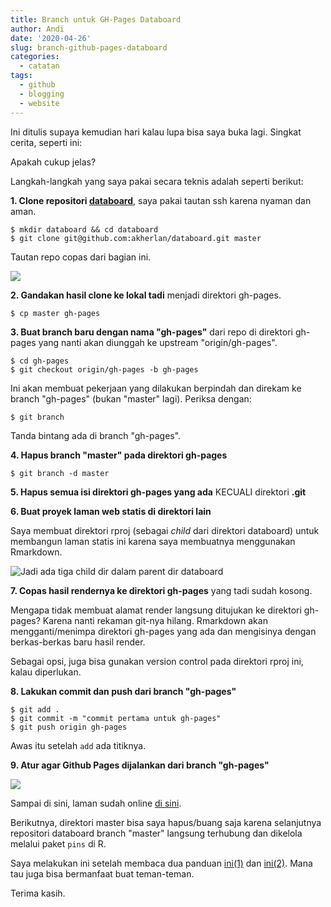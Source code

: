 ```yaml
---
title: Branch untuk GH-Pages Databoard
author: Andi
date: '2020-04-26'
slug: branch-github-pages-databoard
categories:
  - catatan
tags:
  - github
  - blogging
  - website
---
```


Ini ditulis supaya kemudian hari kalau lupa bisa saya buka lagi. Singkat cerita, seperti ini:

<script async src="https://telegram.org/js/telegram-widget.js?8" data-telegram-post="GNURIndonesia/20654" data-width="100%"></script>

Apakah cukup jelas?

Langkah-langkah yang saya pakai secara teknis adalah seperti berikut:

**1. Clone repositori [databoard](https://github.com/akherlan/databoard)**, saya pakai tautan ssh karena nyaman dan aman.

```{bash}
$ mkdir databoard && cd databoard
$ git clone git@github.com:akherlan/databoard.git master
```
Tautan repo copas dari bagian ini.

![](/post/2020-04-26-pakai-branch-untuk-github-pages_files/clone.png)

**2. Gandakan hasil clone ke lokal tadi** menjadi direktori gh-pages.

```{bash}
$ cp master gh-pages
```

**3. Buat branch baru dengan nama "gh-pages"** dari repo di direktori gh-pages yang nanti akan diunggah ke upstream "origin/gh-pages".

```{bash}
$ cd gh-pages
$ git checkout origin/gh-pages -b gh-pages
```

Ini akan membuat pekerjaan yang dilakukan berpindah dan direkam ke branch "gh-pages" (bukan "master" lagi). Periksa dengan:

```{bash}
$ git branch
```

Tanda bintang ada di branch "gh-pages".

**4. Hapus branch "master" pada direktori gh-pages**

```{bash}
$ git branch -d master
```

**5. Hapus semua isi direktori gh-pages yang ada** KECUALI direktori **.git**

**6. Buat proyek laman web statis di direktori lain**

Saya membuat direktori rproj (sebagai _child_ dari direktori databoard) untuk membangun laman statis ini karena saya membuatnya menggunakan Rmarkdown.

![Jadi ada tiga child dir dalam parent dir databoard](/post/2020-04-26-pakai-branch-untuk-github-pages_files/dir.png)

**7. Copas hasil rendernya ke direktori gh-pages** yang tadi sudah kosong.

Mengapa tidak membuat alamat render langsung ditujukan ke direktori gh-pages? Karena nanti rekaman git-nya hilang. Rmarkdown akan mengganti/menimpa direktori gh-pages yang ada dan mengisinya dengan berkas-berkas baru hasil render.

Sebagai opsi, juga bisa gunakan version control pada direktori rproj ini, kalau diperlukan.

**8. Lakukan commit dan push dari branch "gh-pages"**

```{bash}
$ git add .
$ git commit -m "commit pertama untuk gh-pages"
$ git push origin gh-pages
```

Awas itu setelah `add` ada titiknya.

**9. Atur agar Github Pages dijalankan dari branch "gh-pages"**

![](/post/2020-04-26-pakai-branch-untuk-github-pages_files/gh-pages.png)

Sampai di sini, laman sudah online [di sini](https://akherlan.github.io/databoard).

Berikutnya, direktori master bisa saya hapus/buang saja karena selanjutnya repositori databoard branch "master" langsung terhubung dan dikelola melalui paket `pins` di R.

Saya melakukan ini setelah membaca dua panduan [ini(1)](https://gist.github.com/chrisjacob/833223) dan [ini(2)](https://gist.github.com/cobyism/4730490). Mana tau juga bisa bermanfaat buat teman-teman.

Terima kasih.